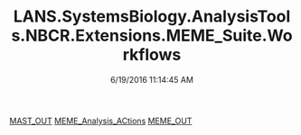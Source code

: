 ﻿---
title: LANS.SystemsBiology.AnalysisTools.NBCR.Extensions.MEME_Suite.Workflows
date: 6/19/2016 11:14:45 AM
---

[MAST_OUT](T-LANS.SystemsBiology.AnalysisTools.NBCR.Extensions.MEME_Suite.Workflows.MAST_OUT.html)
[MEME_Analysis_ACtions](T-LANS.SystemsBiology.AnalysisTools.NBCR.Extensions.MEME_Suite.Workflows.MEME_Analysis_ACtions.html)
[MEME_OUT](T-LANS.SystemsBiology.AnalysisTools.NBCR.Extensions.MEME_Suite.Workflows.MEME_OUT.html)
